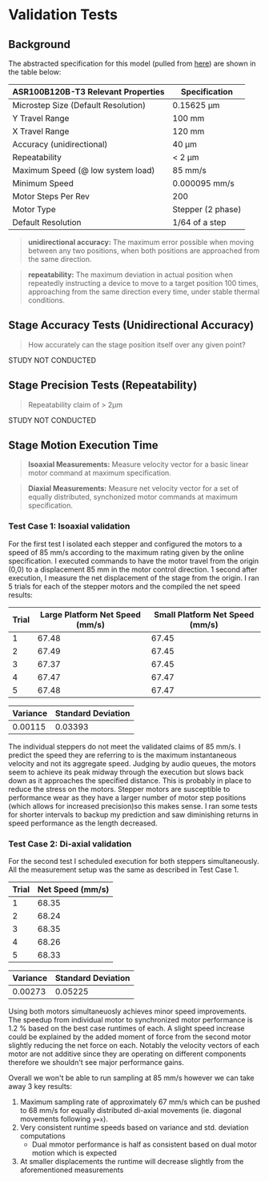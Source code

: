 # Validation Tests

## Background

The abstracted specification for this model (pulled from [here](https://www.zaber.com/products/scanning-microscope-stages/ASR/details/ASR100B120B-T3)) are shown in the table below:


| ASR100B120B-T3 Relevant Properties  | Specification 
|-------------------------------------|-------------------|
| Microstep Size (Default Resolution) | 0.15625 µm        |
| Y Travel Range                      | 100 mm            |
| X Travel Range                      | 120 mm            |
| Accuracy (unidirectional)           | 40 µm             |
| Repeatability                       | < 2 µm            |
| Maximum Speed (@ low system load)   | 85 mm/s           |
| Minimum Speed                       | 0.000095 mm/s     |
| Motor Steps Per Rev                 | 200               |
| Motor Type                          | Stepper (2 phase) |
| Default Resolution                  | 1/64 of a step    |

>**unidirectional accuracy:** The maximum error possible when moving between any two positions, when both positions are approached from the same direction.

> **repeatability:** The maximum deviation in actual position when repeatedly instructing a device to move to a target position 100 times, approaching from the same direction every time, under stable thermal conditions.

## Stage Accuracy Tests (Unidirectional Accuracy)
> How accurately can the stage position itself over any given point?

STUDY NOT CONDUCTED

## Stage Precision Tests (Repeatability)
> Repeatability claim of > 2μm

STUDY NOT CONDUCTED

## Stage Motion Execution Time
> **Isoaxial Measurements:** Measure velocity vector for a basic linear motor command at maximum specification.

>**Diaxial Measurements:** Measure net velocity vector for a set of equally distributed, synchonized motor commands at maximum specification.

### Test Case 1: Isoaxial validation

For the first test I isolated each stepper and configured the motors to a speed of 85 mm/s according to the maximum rating given by the online specification. I executed commands to have the motor travel from the origin (0,0) to a displacement 85 mm in the motor control direction. 1 second after execution, I measure the net displacement of the stage from the origin. I ran 5 trials for each of the stepper motors and the compiled the net speed results:

| Trial | Large Platform Net Speed (mm/s) | Small Platform Net Speed (mm/s) |
|-------|---------------------------------|---------------------------------|
| 1     | 67.48                           | 67.45                           |
| 2     | 67.49                           | 67.45                           |
| 3     | 67.37                           | 67.45                           |
| 4     | 67.47                           | 67.47                           |
| 5     | 67.48                           | 67.47                           |

| Variance | Standard Deviation |
|----------|--------------------|
| 0.00115  | 0.03393            |

The individual steppers do not meet the validated claims of 85 mm/s. I predict the speed they are referring to is the maximum instantaneous velocity and not its aggregate speed. Judging by audio queues, the motors seem to achieve its peak midway through the execution but slows back down as it approaches the specified distance. This is probably in place to reduce the stress on the motors. Stepper motors are susceptible to performance wear as they have a larger number of motor step positions (which allows for increased precision)so this makes sense. I ran some tests for shorter intervals to backup my prediction and saw diminishing returns in speed performance as the length decreased.

### Test Case 2: Di-axial validation
For the second test I scheduled execution for both steppers simultaneously. All the measurement setup was the same as described in Test Case 1.

| Trial | Net Speed (mm/s) |
|-------|------------------|
| 1     | 68.35            |
| 2     | 68.24            |
| 3     | 68.35            |
| 4     | 68.26            |
| 5     | 68.33            |

| Variance | Standard Deviation |
|----------|--------------------|
| 0.00273  | 0.05225            |

Using both motors simultaneuosly achieves minor speed improvements. The speedup from individual motor to synchronized motor performance is 1.2 % based on the best case runtimes of each. A slight speed increase could be explained by the added moment of force from the second motor slightly reducing the net force on each. Notably the velocity vectors of each motor are not additive since they are operating on different components therefore we shouldn't see major performance gains.

Overall we won't be able to run sampling at 85 mm/s however we can take away 3 key results:
1. Maximum sampling rate of approximately 67 mm/s which can be pushed to 68 mm/s for equally distributed di-axial movements (ie. diagonal movements following `y=x`).
2. Very consistent runtime speeds based on variance and std. deviation computations
   - Dual mmotor performance is half as consistent based on dual motor motion which is expected
3. At smaller displacements the runtime will decrease slightly from the aforementioned measurements